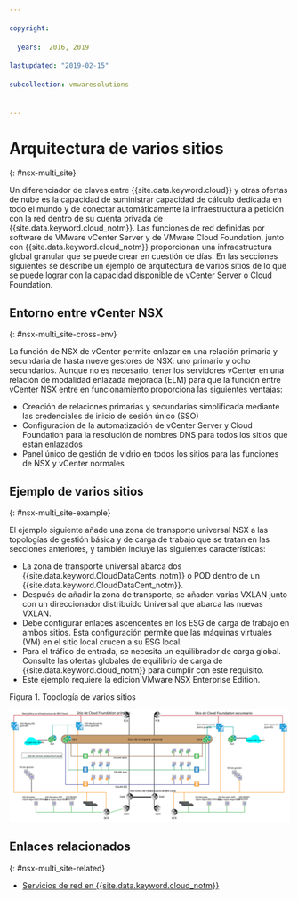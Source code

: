 ```yaml
---

copyright:

  years:  2016, 2019

lastupdated: "2019-02-15"

subcollection: vmwaresolutions


---
```


# Arquitectura de varios sitios
{: #nsx-multi_site}

Un diferenciador de claves entre {{site.data.keyword.cloud}} y otras ofertas de nube es la capacidad de suministrar capacidad de cálculo dedicada en todo el mundo y de conectar automáticamente la infraestructura a petición con la red dentro de su cuenta privada de {{site.data.keyword.cloud_notm}}. Las funciones de red definidas por software de VMware vCenter Server y de VMware Cloud Foundation, junto con {{site.data.keyword.cloud_notm}} proporcionan una infraestructura global granular que se puede crear en cuestión de días. En las secciones siguientes se describe un ejemplo de arquitectura de varios sitios de lo que se puede lograr con la capacidad disponible de vCenter Server o Cloud Foundation.

## Entorno entre vCenter NSX
{: #nsx-multi_site-cross-env}

La función de NSX de vCenter permite enlazar en una relación primaria y secundaria de hasta nueve gestores de NSX: uno primario y ocho secundarios. Aunque no es necesario, tener los servidores vCenter en una relación de modalidad enlazada mejorada (ELM) para que la función entre vCenter NSX entre en funcionamiento proporciona las siguientes ventajas:

* Creación de relaciones primarias y secundarias simplificada mediante las credenciales de inicio de sesión único (SSO)
* Configuración de la automatización de vCenter Server y Cloud Foundation para la resolución de nombres DNS para todos los sitios que están enlazados
* Panel único de gestión de vidrio en todos los sitios para las funciones de NSX y vCenter normales

## Ejemplo de varios sitios
{: #nsx-multi_site-example}

El ejemplo siguiente añade una zona de transporte universal NSX a las topologías de gestión básica y de carga de trabajo que se tratan en las secciones anteriores, y también incluye las siguientes características:

* La zona de transporte universal abarca dos {{site.data.keyword.CloudDataCents_notm}} o POD dentro de un {{site.data.keyword.CloudDataCent_notm}}.
* Después de añadir la zona de transporte, se añaden varias VXLAN junto con un direccionador distribuido Universal que abarca las nuevas VXLAN.
* Debe configurar enlaces ascendentes en los ESG de carga de trabajo en ambos sitios. Esta configuración permite que las máquinas virtuales (VM) en el sitio local crucen a su ESG local.
* Para el tráfico de entrada, se necesita un equilibrador de carga global. Consulte las ofertas globales de equilibrio de carga de {{site.data.keyword.cloud_notm}} para cumplir con este requisito.
* Este ejemplo requiere la edición VMware NSX Enterprise Edition.

Figura 1. Topología de varios sitios

![Tipología multisitio](multisite_topology.svg "Topología multisitio")

## Enlaces relacionados
{: #nsx-multi_site-related}

* [Servicios de red en {{site.data.keyword.cloud_notm}}](/docs/services/vmwaresolutions/archiref/nsx?topic=vmware-solutions-nsx-networking_services)
